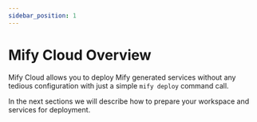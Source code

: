 ```yaml
---
sidebar_position: 1
---
```


# Mify Cloud Overview

Mify Cloud allows you to deploy Mify generated services without any tedious
configuration with just a simple `mify deploy` command call.

In the next sections we will describe how to prepare your workspace and
services for deployment.
